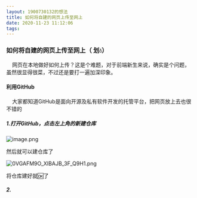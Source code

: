 ```yaml
---
layout: 1900730132的想法
title: 如何将自建的网页上传至网上
date: 2020-11-23 11:12:06
tags:
---
```


### 如何将自建的网页上传至网上（ 划💧）
&nbsp;&nbsp;&nbsp;&nbsp;网页在本地做好如何上传？这是个难题，对于前端新生来说，确实是个问题，虽然很显得很菜，不过还是要打一遍加深印象。
#### 利用GitHub
&nbsp;&nbsp;&nbsp;&nbsp;大家都知道GitHub是面向开源及私有软件开发的托管平台，把网页放上去也很不错的
##### 1.打开GitHub，点击左上角的新建仓库
![image.png](https://i.loli.net/2020/11/23/SNeuPbY4QkzHcAE.png)

然后就可以建仓库了

![0VGAFM9O_XIBAJB_3F_Q9H1.png](https://i.loli.net/2020/11/23/IFzkrvAx68yGZlj.png)

将仓库建好就🆗了

##### 2. 